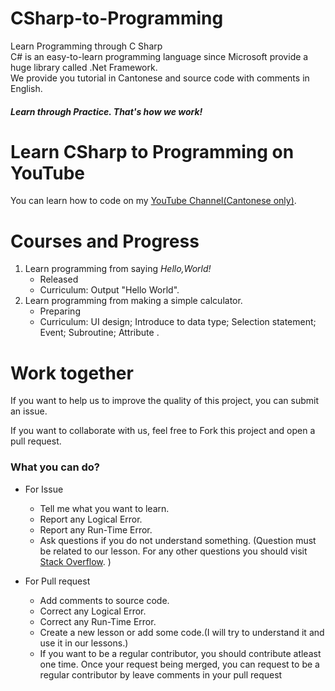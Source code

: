 # CSharp-to-Programming
Learn Programming through C Sharp<br/>
C# is an easy-to-learn programming language since Microsoft provide a huge library called .Net Framework.<br/>
We provide you tutorial in Cantonese and source code with comments in English.
##### Learn through Practice. That's how we work!

# Learn CSharp to Programming on YouTube
You can learn how to code on my [YouTube Channel(Cantonese only)](https://www.youtube.com/channel/UCXnU8m7TXF4n1hxf5XWxPCA).

# Courses and Progress
1. Learn programming from saying *Hello,World!*
   * Released
   * Curriculum: Output "Hello World".
2. Learn programming from making a simple calculator.
   * Preparing
   * Curriculum: UI design; Introduce to data type; Selection statement; Event; Subroutine; Attribute .

# Work together
If you want to help us to improve the quality of this project, you can submit an issue.

If you want to collaborate with us, feel free to Fork this project and open a pull request. 

### What you can do?
* For Issue
  * Tell me what you want to learn.
  * Report any Logical Error.
  * Report any Run-Time Error.
  * Ask questions if you do not understand something. (Question must be related to our lesson. For any other questions you should visit [Stack Overflow](https://stackoverflow.com/). )
  
* For Pull request
  * Add comments to source code.
  * Correct any Logical Error.
  * Correct any Run-Time Error.
  * Create a new lesson or add some code.(I will try to understand it and use it in our lessons.)
  * If you want to be a regular contributor, you should contribute atleast one time. Once your request being merged, you can request to be a regular contributor by leave comments in your pull request
